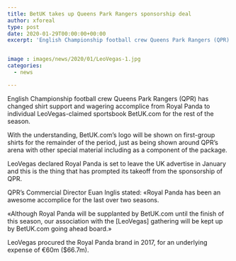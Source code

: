 ```yaml
---
title: BetUK takes up Queens Park Rangers sponsorship deal
author: xforeal 
type: post
date: 2020-01-29T00:00:00+00:00
excerpt: 'English Championship football crew Queens Park Rangers (QPR) has changed shirt support and wagering accomplice from Royal Panda to individual LeoVegas-possessed sportsbook BetUK '


image : images/news/2020/01/LeoVegas-1.jpg
categories:
  - news

---
```

<span style="font-weight: 400;">English Championship football crew Queens Park Rangers (QPR) has changed shirt support and wagering accomplice from Royal Panda to individual LeoVegas-claimed sportsbook BetUK.com for the rest of the season.</span>

<span style="font-weight: 400;">With the understanding, BetUK.com&rsquo;s logo will be shown on first-group shirts for the remainder of the period, just as being shown around QPR&rsquo;s arena with other special material including as a component of the package.</span>

<span style="font-weight: 400;">LeoVegas declared Royal Panda is set to leave the UK advertise in January and this is the thing that has prompted its takeoff from the sponsorship of QPR.</span>

<span style="font-weight: 400;">QPR&rsquo;s Commercial Director Euan Inglis stated: &#171;Royal Panda has been an awesome accomplice for the last over two seasons.</span>

<span style="font-weight: 400;">&#171;Although Royal Panda will be supplanted by BetUK.com until the finish of this season, our association with the [LeoVegas] gathering will be kept up by BetUK.com going ahead board.&#187;</span>

<span style="font-weight: 400;">LeoVegas procured the Royal Panda brand in 2017, for an underlying expense of &euro;60m ($66.7m).</span>